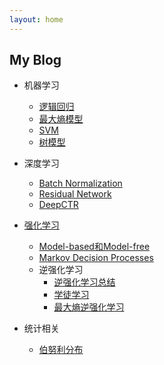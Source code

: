 ```yaml
---
layout: home
---
```




## My Blog

* 机器学习
  * [逻辑回归](./ml/lr.md)
  * [最大熵模型](./ml/maxent.md)
  * [SVM](./ml/svm.md)
  * [树模型](./ml/tree.md)
* 深度学习
  * [Batch Normalization](./deeplearning/bn.md)
  * [Residual Network](./deeplearning/residualnet.md)
  * [DeepCTR](./deeplearning/deepctr/deepctr.md)

* [强化学习](./reinforcement/content.md)
  * [Model-based和Model-free](./reinforcement/model_base_free.md)
  * [Markov Decision Processes](./reinforcement/mdp.md)
  *  逆强化学习
     * [逆强化学习总结](./reinforcement/irl.md) 
     * [学徒学习](./reinforcement/apprenticeship.md) 
     * [最大熵逆强化学习](./reinforcement/maxent.md)

* 统计相关
  * [伯努利分布](./statics/bernoulli_distribution.md)


